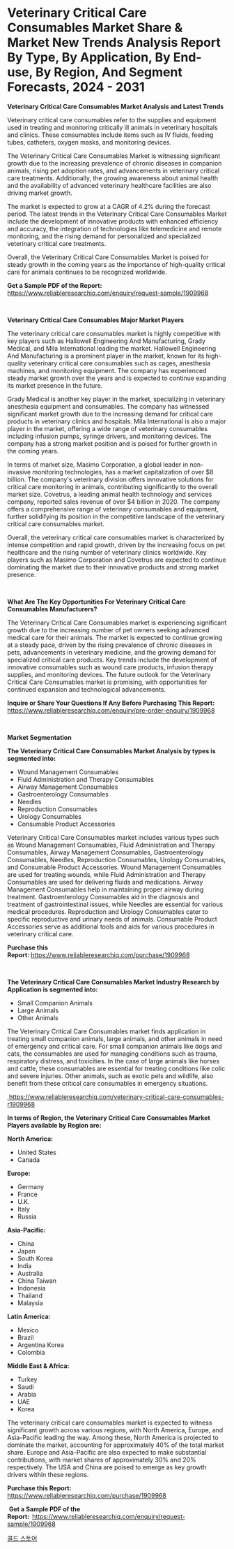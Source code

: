 <p><h1>Veterinary Critical Care Consumables Market Share & Market New Trends Analysis Report By Type, By Application, By End-use, By Region, And Segment Forecasts, 2024 - 2031</h1></p><p><strong>Veterinary Critical Care Consumables Market Analysis and Latest Trends</strong></p>
<p><p>Veterinary critical care consumables refer to the supplies and equipment used in treating and monitoring critically ill animals in veterinary hospitals and clinics. These consumables include items such as IV fluids, feeding tubes, catheters, oxygen masks, and monitoring devices.</p><p>The Veterinary Critical Care Consumables Market is witnessing significant growth due to the increasing prevalence of chronic diseases in companion animals, rising pet adoption rates, and advancements in veterinary critical care treatments. Additionally, the growing awareness about animal health and the availability of advanced veterinary healthcare facilities are also driving market growth.</p><p>The market is expected to grow at a CAGR of 4.2% during the forecast period. The latest trends in the Veterinary Critical Care Consumables Market include the development of innovative products with enhanced efficiency and accuracy, the integration of technologies like telemedicine and remote monitoring, and the rising demand for personalized and specialized veterinary critical care treatments.</p><p>Overall, the Veterinary Critical Care Consumables Market is poised for steady growth in the coming years as the importance of high-quality critical care for animals continues to be recognized worldwide.</p></p>
<p><strong>Get a Sample PDF of the Report:&nbsp;</strong> <a href="https://www.reliableresearchiq.com/enquiry/request-sample/1909968">https://www.reliableresearchiq.com/enquiry/request-sample/1909968</a></p>
<p>&nbsp;</p>
<p><strong>Veterinary Critical Care Consumables Major Market Players</strong></p>
<p><p>The veterinary critical care consumables market is highly competitive with key players such as Hallowell Engineering And Manufacturing, Grady Medical, and Mila International leading the market. Hallowell Engineering And Manufacturing is a prominent player in the market, known for its high-quality veterinary critical care consumables such as cages, anesthesia machines, and monitoring equipment. The company has experienced steady market growth over the years and is expected to continue expanding its market presence in the future.</p><p>Grady Medical is another key player in the market, specializing in veterinary anesthesia equipment and consumables. The company has witnessed significant market growth due to the increasing demand for critical care products in veterinary clinics and hospitals. Mila International is also a major player in the market, offering a wide range of veterinary consumables including infusion pumps, syringe drivers, and monitoring devices. The company has a strong market position and is poised for further growth in the coming years.</p><p>In terms of market size, Masimo Corporation, a global leader in non-invasive monitoring technologies, has a market capitalization of over $8 billion. The company's veterinary division offers innovative solutions for critical care monitoring in animals, contributing significantly to the overall market size. Covetrus, a leading animal health technology and services company, reported sales revenue of over $4 billion in 2020. The company offers a comprehensive range of veterinary consumables and equipment, further solidifying its position in the competitive landscape of the veterinary critical care consumables market.</p><p>Overall, the veterinary critical care consumables market is characterized by intense competition and rapid growth, driven by the increasing focus on pet healthcare and the rising number of veterinary clinics worldwide. Key players such as Masimo Corporation and Covetrus are expected to continue dominating the market due to their innovative products and strong market presence.</p></p>
<p>&nbsp;</p>
<p><strong>What Are The Key Opportunities For Veterinary Critical Care Consumables Manufacturers?</strong></p>
<p><p>The Veterinary Critical Care Consumables market is experiencing significant growth due to the increasing number of pet owners seeking advanced medical care for their animals. The market is expected to continue growing at a steady pace, driven by the rising prevalence of chronic diseases in pets, advancements in veterinary medicine, and the growing demand for specialized critical care products. Key trends include the development of innovative consumables such as wound care products, infusion therapy supplies, and monitoring devices. The future outlook for the Veterinary Critical Care Consumables market is promising, with opportunities for continued expansion and technological advancements.</p></p>
<p><strong>Inquire or Share Your Questions If Any Before Purchasing This Report:</strong> <a href="https://www.reliableresearchiq.com/enquiry/pre-order-enquiry/1909968">https://www.reliableresearchiq.com/enquiry/pre-order-enquiry/1909968</a></p>
<p>&nbsp;</p>
<p><strong>Market Segmentation</strong></p>
<p><strong>The Veterinary Critical Care Consumables Market Analysis by types is segmented into:</strong></p>
<p><ul><li>Wound Management Consumables</li><li>Fluid Administration and Therapy Consumables</li><li>Airway Management Consumables</li><li>Gastroenterology Consumables</li><li>Needles</li><li>Reproduction Consumables</li><li>Urology Consumables</li><li>Consumable Product Accessories</li></ul></p>
<p><p>Veterinary Critical Care Consumables market includes various types such as Wound Management Consumables, Fluid Administration and Therapy Consumables, Airway Management Consumables, Gastroenterology Consumables, Needles, Reproduction Consumables, Urology Consumables, and Consumable Product Accessories. Wound Management Consumables are used for treating wounds, while Fluid Administration and Therapy Consumables are used for delivering fluids and medications. Airway Management Consumables help in maintaining proper airway during treatment. Gastroenterology Consumables aid in the diagnosis and treatment of gastrointestinal issues, while Needles are essential for various medical procedures. Reproduction and Urology Consumables cater to specific reproductive and urinary needs of animals. Consumable Product Accessories serve as additional tools and aids for various procedures in veterinary critical care.</p></p>
<p><strong>Purchase this Report:&nbsp;</strong><a href="https://www.reliableresearchiq.com/purchase/1909968">https://www.reliableresearchiq.com/purchase/1909968</a></p>
<p>&nbsp;</p>
<p><strong>The Veterinary Critical Care Consumables Market Industry Research by Application is segmented into:</strong></p>
<p><ul><li>Small Companion Animals</li><li>Large Animals</li><li>Other Animals</li></ul></p>
<p><p>The Veterinary Critical Care Consumables market finds application in treating small companion animals, large animals, and other animals in need of emergency and critical care. For small companion animals like dogs and cats, the consumables are used for managing conditions such as trauma, respiratory distress, and toxicities. In the case of large animals like horses and cattle, these consumables are essential for treating conditions like colic and severe injuries. Other animals, such as exotic pets and wildlife, also benefit from these critical care consumables in emergency situations.</p></p>
<p><a href="https://www.reliableresearchiq.com/veterinary-critical-care-consumables-r1909968">&nbsp;https://www.reliableresearchiq.com/veterinary-critical-care-consumables-r1909968</a></p>
<p><strong>In terms of Region, the Veterinary Critical Care Consumables Market Players available by Region are:</strong></p>
<p>
    <p> <strong> North America: </strong>
        <ul>
            <li>United States</li>
            <li>Canada</li>
        </ul>
        </p> 
    <p> <strong> Europe: </strong>
        <ul>
            <li>Germany</li>
            <li>France</li>
            <li>U.K.</li>
            <li>Italy</li>
            <li>Russia</li>
        </ul>
        </p> 
    <p> <strong> Asia-Pacific: </strong>
        <ul>
            <li>China</li>
            <li>Japan</li>
            <li>South Korea</li>
            <li>India</li>
            <li>Australia</li>
            <li>China Taiwan</li>
            <li>Indonesia</li>
            <li>Thailand</li>
            <li>Malaysia</li>
        </ul>
        </p> 
    <p> <strong> Latin America: </strong>
        <ul>
            <li>Mexico</li>
            <li>Brazil</li>
            <li>Argentina Korea</li>
            <li>Colombia</li>
        </ul>
        </p> 
    <p> <strong> Middle East & Africa: </strong>
        <ul>
            <li>Turkey</li>
            <li>Saudi</li>
            <li>Arabia</li>
            <li>UAE</li>
            <li>Korea</li>
        </ul>
    </p>
    </p>
<p><p>The veterinary critical care consumables market is expected to witness significant growth across various regions, with North America, Europe, and Asia-Pacific leading the way. Among these, North America is projected to dominate the market, accounting for approximately 40% of the total market share. Europe and Asia-Pacific are also expected to make substantial contributions, with market shares of approximately 30% and 20% respectively. The USA and China are poised to emerge as key growth drivers within these regions.</p></p>
<p><strong>Purchase this Report: </strong><a href="https://www.reliableresearchiq.com/purchase/1909968">https://www.reliableresearchiq.com/purchase/1909968</a></p>
<p>&nbsp;<strong>Get a Sample PDF of the Report:&nbsp;&nbsp;</strong><a href="https://www.reliableresearchiq.com/enquiry/request-sample/1909968">https://www.reliableresearchiq.com/enquiry/request-sample/1909968</a></p>
<p><strong></strong></p>
<p><p><a href="https://github.com/mpodehpw07370073/Market-Research-Report-List-3/blob/main/498833777115.md">콜드 스토어</a></p></p>